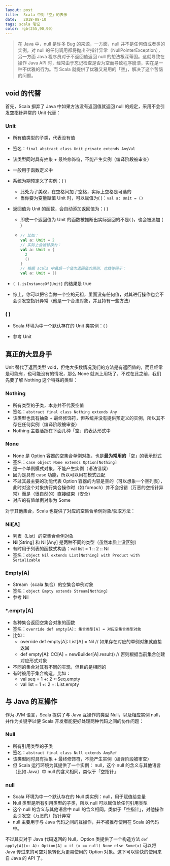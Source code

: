 ```yaml
---
layout: post
title:  Scala 中对「空」的表示
date:   2018-08-10
tags: scala 笔记
color: rgb(255,90,90)
---
```

> 在 Java 中，null 是许多 Bug 的来源，一方面，null 并不是任何值或者类的实例，对 null 的任何调用都将抛出空指针异常（NullPointerException），另一方面 Java 程序员对于不返回值返回 null 的想法根深蒂固。这就导致在操作 Java API 时，经常由于忘记检查是否为空而导致程序崩溃，实在是一种不优雅的行为。而 Scala 就提供了优雅又易用的「空」，解决了这个苦恼的问题。

## void 的代替

首先，Scala 摒弃了 Java 中如果方法没有返回值就返回 null 的规定，采用不会引发空指针异常的 Unit 代替：

### Unit

  - 所有值类型的子类，代表没有值

  - 签名：`final abstract class Unit private extends AnyVal`

  - 该类型同时具有抽象 + 最终修饰符，不能产生实例（编译阶段被审查）

  - 一般用于函数定义中

  - 系统为期预定义了实例：( )

      - 此处为了美观，在空格间加了空格，实际上空格是可选的
      - 当你要为变量赋值 Unit 时，可以赋值为( )：`val a: Unit = ()`

  - 返回值为 Unit 的函数，会自动添加返回值为：( )
    - 即使一个返回值为 Unit 的函数被推断出实际返回的不是( )，也会被追加 ( )

    - ```scala
      // 比如：
      val a: Unit = 2
      // 实际上会被替换为：
      val a: Unit = {
        2 
        ()
      }
      // 根据 scala 中最后一个值为返回值的原则，也就等同于：
      val a: Unit = ()
      ```

  - `( ).isInstanceOf[Unit]` 的结果是 true

  - 综上，你可以把它当做一个空的元祖，里面没有任何值，对其进行操作也会不会引发空指针异常（他是一个合法对象，并且持有一些方法）

### ( )

  - Scala 环境为中一个默认存在的 Unit 类实例：( )

  - 参考 Unit

## 真正的大显身手

Unit 替代了返回类型 void，但绝大多数情况我们的方法是有返回值的，而且经常是可能有，也可能没有的情况，那么 None 就派上用场了，不过在此之前，我们先要了解 Nothing 这个特殊的类型：

### Nothing

  - 所有类型的子类，本身并不代表空值
  - 签名：`abstract final class Nothing extends Any`
  - 该类型也具有抽象 + 最终修饰符，但系统并没有提供预定义的实例，所以其不存在任何实例（编译阶段被审查）
  - Nothing 主要活跃在下面几种「空」的表达形式中
### None

- None 是 Option 容器的空集合单例对象，也是**最为常用的**「空」的表示形式
- 签名：`case object None extends Option[Nothing]`
- 是一个单例模式对象，不能产生实例（语法错误）
- 因为是具有 case 功能，所以可以用在模式匹配
- 不过其最主要的功能代表 Option 容器的内容是空的（可以想象一个空列表），此时对这个对象执行集合操作时（如 foreach）并不会报错（万恶的空指针异常）而是（很自然的）直接结束（安全）
- 对应的有值单例对象为 Some

对于其他集合，Scala 也提供了对应的空集合单例对象/获取方法：

### Nil[A]

  - 列表（List）的空集合单例对象
  - Nil[String] 和 Nil[Any] 是两种不同的类型（虽然本质上没区别）
  - 有时用于列表的函数式构造：val list = 1 :: 2 :: Nil
  - 签名：`object Nil extends List[Nothing] with Product with Serializable`

### Empty[A]

  - Stream（scala 集合）的空集合单例对象
  - 签名：`object Empty extends Stream[Nothing]`
  - 参考 Nil

### *.empty[A]

- 各种集合返回空集合对象的函数
- 签名：`override def empty[A]: 集合类型[A] = 对应空集合类型对象`
- 比如：
  - override def empty[A]: List[A] = Nil // 如果存在对应的单例对象就直接返回
  - def empty[A]: CC[A] = newBuilder[A].result() // 否则根据当前集合创建对应形式对象
- 不同的集合对其有不同的实现，但目的是相同的
- 有时被用于集合构造，比如：
  - val seq = 1 +: 2 +:Seq.empty
  - val list = 1 +: 2 +: List.empty

## 与 Java 的互操作

作为 JVM 语言，Scala 提供了与 Java 互操作的类型 Null，以及相应实例 null，并作为关键字以便 Scala 开发者能更好处理两种代码之间的协作问题：

### Null

- 所有引用类型的子类
- 签名：`abstract final class Null extends AnyRef`
- 该类型同时具有抽象 + 最终修饰符，不能产生实例（编译阶段被审查）
- 但 Scala 运行环境为其提供了一个实例： null，这个 null 的含义与其他语言（比如 Java）中 null 的含义相同，类似于「空指针」

### null

- Scala 环境为中一个默认存在的 Null 类实例：null，用于赋值给变量
- Null 类型是所有引用类型的子类，所以 null 可以赋值给任何引用类型
- 这个 null 的含义与其他语言中 null 的含义相同，类似于「空指针」，对他操作会引发空（万恶的）指针异常
- null 主要用于与 Java 代码之间的互操作，并不被推荐使用在 Scala 的代码中。

不过其实对于 Java 代码返回的 Null，Option 类提供了一个构造方法 `def apply[A](x: A): Option[A] = if (x == null) None else Some(x)` 可以将 Java 传过来的可空对象转化为更易使用的 Option 对象。这下可以愉快的使用来自 Java 的 API 了。
